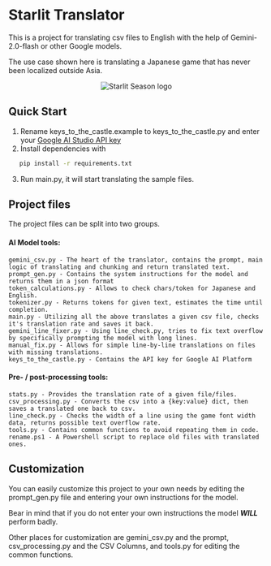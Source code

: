 ﻿# Starlit Translator

This is a project for translating csv files to English with the help of Gemini-2.0-flash or other Google models.

The use case shown here is translating a Japanese game that has never been localized outside Asia.

<p align="center">
    <img src="https://project-imas.wiki/images/d/d5/StarlitSeasonLogo.png"  alt="Starlit Season logo"/>
</p>

## Quick Start
1. Rename keys_to_the_castle.example to keys_to_the_castle.py and enter your [Google AI Studio API key](https://aistudio.google.com/apikey)
2. Install dependencies with 
```bash
   pip install -r requirements.txt
```
3. Run main.py, it will start translating the sample files.


## Project files
The project files can be split into two groups.
#### AI Model tools:
    gemini_csv.py - The heart of the translator, contains the prompt, main logic of translating and chunking and return translated text.
    prompt_gen.py - Contains the system instructions for the model and returns them in a json format
    token_calculations.py - Allows to check chars/token for Japanese and English.
    tokenizer.py - Returns tokens for given text, estimates the time until completion.
    main.py - Utilizing all the above translates a given csv file, checks it's translation rate and saves it back.
    gemini_line_fixer.py - Using line_check.py, tries to fix text overflow by specifically prompting the model with long lines.
    manual_fix.py - Allows for simple line-by-line translations on files with missing translations. 
    keys_to_the_castle.py - Contains the API key for Google AI Platform
    
#### Pre- / post-processing tools:
    stats.py - Provides the translation rate of a given file/files.
    csv_processing.py - Converts the csv into a {key:value} dict, then saves a translated one back to csv.
    line_check.py - Checks the width of a line using the game font width data, returns possible text overflow rate.
    tools.py - Contains common functions to avoid repeating them in code.
    rename.ps1 - A Powershell script to replace old files with translated ones.


## Customization 
You can easily customize this project to your own needs by editing the prompt_gen.py file and entering your own instructions for the model.

Bear in mind that if you do not enter your own instructions the model ***WILL*** perform badly.

Other places for customization are gemini_csv.py and the prompt, csv_processing.py and the CSV Columns, and tools.py for editing the common functions.

